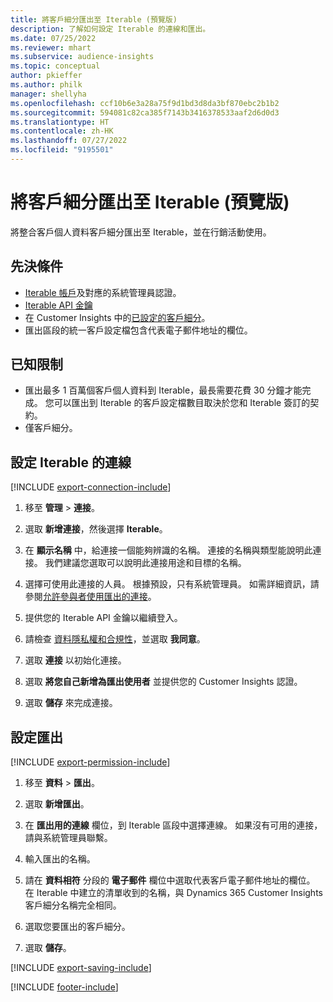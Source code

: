 ```yaml
---
title: 將客戶細分匯出至 Iterable (預覽版)
description: 了解如何設定 Iterable 的連線和匯出。
ms.date: 07/25/2022
ms.reviewer: mhart
ms.subservice: audience-insights
ms.topic: conceptual
author: pkieffer
ms.author: philk
manager: shellyha
ms.openlocfilehash: ccf10b6e3a28a75f9d1bd3d8da3bf870ebc2b1b2
ms.sourcegitcommit: 594081c82ca385f7143b3416378533aaf2d6d0d3
ms.translationtype: HT
ms.contentlocale: zh-HK
ms.lasthandoff: 07/27/2022
ms.locfileid: "9195501"
---
```

# <a name="export-segments-to-iterable-preview"></a>將客戶細分匯出至 Iterable (預覽版)

將整合客戶個人資料客戶細分匯出至 Iterable，並在行銷活動使用。

## <a name="prerequisites"></a>先決條件

- [Iterable 帳戶](https://iterable.com/)及對應的系統管理員認證。
- [Iterable API 金鑰](https://support.iterable.com/hc/en-us/articles/360043464871)
- 在 Customer Insights 中的[已設定的客戶細分](segments.md)。
- 匯出區段的統一客戶設定檔包含代表電子郵件地址的欄位。

## <a name="known-limitations"></a>已知限制

- 匯出最多 1 百萬個客戶個人資料到 Iterable，最長需要花費 30 分鐘才能完成。 您可以匯出到 Iterable 的客戶設定檔數目取決於您和 Iterable 簽訂的契約。
- 僅客戶細分。

## <a name="set-up-connection-to-iterable"></a>設定 Iterable 的連線

[!INCLUDE [export-connection-include](includes/export-connection-admn.md)]

1. 移至 **管理** > **連接**。

1. 選取 **新增連接**，然後選擇 **Iterable**。

1. 在 **顯示名稱** 中，給連接一個能夠辨識的名稱。 連接的名稱與類型能說明此連接。 我們建議您選取可以說明此連接用途和目標的名稱。

1. 選擇可使用此連接的人員。 根據預設，只有系統管理員。 如需詳細資訊，請參閱[允許參與者使用匯出的連接](connections.md#allow-contributors-to-use-a-connection-for-exports)。

1. 提供您的 Iterable API 金鑰以繼續登入。

1. 請檢查 [資料隱私權和合規性](connections.md#data-privacy-and-compliance)，並選取 **我同意**。

1. 選取 **連接** 以初始化連接。

1. 選取 **將您自己新增為匯出使用者** 並提供您的 Customer Insights 認證。

1. 選取 **儲存** 來完成連接。

## <a name="configure-an-export"></a>設定匯出

[!INCLUDE [export-permission-include](includes/export-permission.md)]

1. 移至 **資料** > **匯出**。

1. 選取 **新增匯出**。

1. 在 **匯出用的連線** 欄位，到 Iterable 區段中選擇連線。 如果沒有可用的連接，請與系統管理員聯繫。

1. 輸入匯出的名稱。

1. 請在 **資料相符** 分段的 **電子郵件** 欄位中選取代表客戶電子郵件地址的欄位。 在 Iterable 中建立的清單收到的名稱，與 Dynamics 365 Customer Insights 客戶細分名稱完全相同。

1. 選取您要匯出的客戶細分。

1. 選取 **儲存**。

[!INCLUDE [export-saving-include](includes/export-saving.md)]

[!INCLUDE [footer-include](includes/footer-banner.md)]
